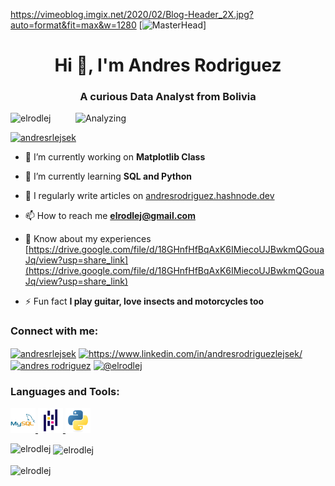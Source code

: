 https://vimeoblog.imgix.net/2020/02/Blog-Header_2X.jpg?auto=format&fit=max&w=1280
[![MasterHead](https://vimeoblog.imgix.net/2020/02/Blog-Header_2X.jpg?auto=format&fit=max&w=1280)]
<h1 align="center">Hi 👋, I'm Andres Rodriguez</h1>
<h3 align="center">A curious Data Analyst from Bolivia</h3>
<img align="right" alt="Analyzing", width="400" src="https://media.tenor.com/lvLaG5hPCncAAAAC/data-analysis.gif">

<p align="left"> <img src="https://komarev.com/ghpvc/?username=elrodlej&label=Profile%20views&color=0e75b6&style=flat" alt="elrodlej" /> </p>

<p align="left"> <a href="https://twitter.com/andresrlejsek" target="blank"><img src="https://img.shields.io/twitter/follow/andresrlejsek?logo=twitter&style=for-the-badge" alt="andresrlejsek" /></a> </p>

- 🔭 I’m currently working on **Matplotlib Class**

- 🌱 I’m currently learning **SQL and Python**

- 📝 I regularly write articles on [andresrodriguez.hashnode.dev](andresrodriguez.hashnode.dev)

- 📫 How to reach me **elrodlej@gmail.com**

- 📄 Know about my experiences [https://drive.google.com/file/d/18GHnfHfBqAxK6IMiecoUJBwkmQGouaJq/view?usp=share_link](https://drive.google.com/file/d/18GHnfHfBqAxK6IMiecoUJBwkmQGouaJq/view?usp=share_link)

- ⚡ Fun fact **I play guitar, love insects and motorcycles too**

<h3 align="left">Connect with me:</h3>
<p align="left">
<a href="https://twitter.com/andresrlejsek" target="blank"><img align="center" src="https://raw.githubusercontent.com/rahuldkjain/github-profile-readme-generator/master/src/images/icons/Social/twitter.svg" alt="andresrlejsek" height="30" width="40" /></a>
<a href="https://linkedin.com/in/https://www.linkedin.com/in/andresrodriguezlejsek/" target="blank"><img align="center" src="https://raw.githubusercontent.com/rahuldkjain/github-profile-readme-generator/master/src/images/icons/Social/linked-in-alt.svg" alt="https://www.linkedin.com/in/andresrodriguezlejsek/" height="30" width="40" /></a>
<a href="https://kaggle.com/andres rodriguez" target="blank"><img align="center" src="https://raw.githubusercontent.com/rahuldkjain/github-profile-readme-generator/master/src/images/icons/Social/kaggle.svg" alt="andres rodriguez" height="30" width="40" /></a>
<a href="https://hashnode.com/@elrodlej" target="blank"><img align="center" src="https://raw.githubusercontent.com/rahuldkjain/github-profile-readme-generator/master/src/images/icons/Social/hashnode.svg" alt="@elrodlej" height="30" width="40" /></a>
</p>

<h3 align="left">Languages and Tools:</h3>
<p align="left"> <a href="https://www.mysql.com/" target="_blank" rel="noreferrer"> <img src="https://raw.githubusercontent.com/devicons/devicon/master/icons/mysql/mysql-original-wordmark.svg" alt="mysql" width="40" height="40"/> </a> <a href="https://pandas.pydata.org/" target="_blank" rel="noreferrer"> <img src="https://raw.githubusercontent.com/devicons/devicon/2ae2a900d2f041da66e950e4d48052658d850630/icons/pandas/pandas-original.svg" alt="pandas" width="40" height="40"/> </a> <a href="https://www.python.org" target="_blank" rel="noreferrer"> <img src="https://raw.githubusercontent.com/devicons/devicon/master/icons/python/python-original.svg" alt="python" width="40" height="40"/> </a> </p>

<p><img align="left" src="https://github-readme-stats.vercel.app/api/top-langs?username=elrodlej&show_icons=true&locale=en&layout=compact" alt="elrodlej" /></p>

<p>&nbsp;<img align="center" src="https://github-readme-stats.vercel.app/api?username=elrodlej&show_icons=true&locale=en" alt="elrodlej" /></p>

<p><img align="center" src="https://github-readme-streak-stats.herokuapp.com/?user=elrodlej&" alt="elrodlej" /></p>
